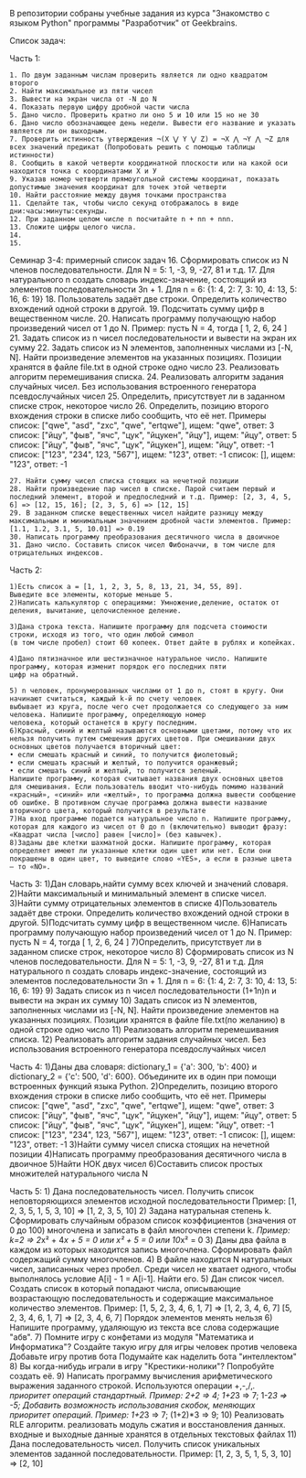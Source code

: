 В репозитории собраны учебные задания из курса "Знакомство с языком Python" программы "Разработчик" от Geekbrains.

Список задач:

Часть 1:

    1. По двум заданным числам проверить является ли одно квадратом второго 
    2. Найти максимальное из пяти чисел
    3. Вывести на экран числа от -N до N
    4. Показать первую цифру дробной части числа
    5. Дано число. Проверить кратно ли оно 5 и 10 или 15 но не 30
    6. Дано число обозначающее день недели. Вывести его название и указать является ли он выходным.
    7. Проверить истинность утверждения ¬(X ⋁ Y ⋁ Z) = ¬X ⋀ ¬Y ⋀ ¬Z для всех значений предикат (Попробовать решить с помощью таблицы истинности)
    8. Сообщить в какой четверти координатной плоскости или на какой оси находится точка с координатами Х и У 
    9. Указав номер четверти прямоугольной системы координат, показать допустимые значения координат для точек этой четверти
    10. Найти расстояние между двумя точками пространства
    11. Сделайте так, чтобы число секунд отображалось в виде дни:часы:минуты:секунды.
    12. При заданном целом числе n посчитайте n + nn + nnn.
    13. Сложите цифры целого числа.
    14. 
    15. 
Семинар 3-4: примерный список задач
    16. Сформировать список из  N членов последовательности.
Для N = 5: 1, -3, 9, -27, 81 и т.д.
    17. Для натурального n создать словарь индекс-значение, состоящий из элементов последовательности 3n + 1.
Для n = 6: {1: 4, 2: 7, 3: 10, 4: 13, 5: 16, 6: 19}
    18. Пользователь задаёт две строки. Определить количество вхождений одной строки в другой.
    19. Подсчитать сумму цифр в вещественном числе.
    20. Написать программу получающую набор произведений чисел от 1 до N.
Пример: пусть N = 4, тогда
[ 1, 2, 6, 24 ]
    21. Задать список из n чисел последовательности  и вывести на экран их сумму
    22. Задать список из N элементов, заполненных числами из [-N, N]. Найти произведение элементов на указанных позициях. Позиции хранятся в файле file.txt в одной строке одно число
    23. Реализовать алгоритм перемешивания списка. 
    24. Реализовать алгоритм задания случайных чисел. Без использования встроенного генератора псевдослучайных чисел
    25. Определить, присутствует ли в заданном списке строк, некоторое число 
    26. Определить, позицию второго вхождения строки в списке либо сообщить, что её нет.
Примеры
список: ["qwe", "asd", "zxc", "qwe", "ertqwe"], ищем: "qwe", ответ: 3
список: ["йцу", "фыв", "ячс", "цук", "йцукен", "йцу"], ищем: "йцу", ответ: 5
список: ["йцу", "фыв", "ячс", "цук", "йцукен"], ищем: "йцу", ответ: -1
список: ["123", "234", 123, "567"], ищем: "123", ответ: -1
список: [], ищем: "123", ответ: -1

    27. Найти сумму чисел списка стоящих на нечетной позиции
    28. Найти произведение пар чисел в списке. Парой считаем первый и последний элемент, второй и предпоследний и т.д. Пример: [2, 3, 4, 5, 6] => [12, 15, 16]; [2, 3, 5, 6] => [12, 15] 
    29. В заданном списке вещественных чисел найдите разницу между максимальным и минимальным значением дробной части элементов. Пример: [1.1, 1.2, 3.1, 5, 10.01] => 0.19
    30. Написать программу преобразования десятичного числа в двоичное
    31. Дано число. Составить список чисел Фибоначчи, в том числе для отрицательных индексов.

Часть 2:

    1)Есть список a = [1, 1, 2, 3, 5, 8, 13, 21, 34, 55, 89].
    Выведите все элементы, которые меньше 5.
    2)Написать калькулятор с операциями: Умножение,деление, остаток от деления, вычитание, целочисленное деление.

    3)Дана строка текста. Напишите программу для подсчета стоимости строки, исходя из того, что один любой символ 
    (в том числе пробел) стоит 60 копеек. Ответ дайте в рублях и копейках.

    4)Дано пятизначное или шестизначное натуральное число. Напишите программу, которая изменит порядок его последних пяти
    цифр на обратный.

    5) n человек, пронумерованных числами от 1 до n, стоят в кругу. Они начинают считаться, каждый k-й по счету человек 
    выбывает из круга, после чего счет продолжается со следующего за ним человека. Напишите программу, определяющую номер 
    человека, который останется в кругу последним.
    6)Красный, синий и желтый называются основными цветами, потому что их нельзя получить путем смешения других цветов. При смешивании двух основных цветов получается вторичный цвет:
    • если смешать красный и синий, то получится фиолетовый;
    • если смешать красный и желтый, то получится оранжевый;
    • если смешать синий и желтый, то получится зеленый.
    Напишите программу, которая считывает названия двух основных цветов для смешивания. Если пользователь вводит что-нибудь помимо названий «красный», «синий» или «желтый», то программа должна вывести сообщение об ошибке. В противном случае программа должна вывести название вторичного цвета, который получится в результате
    7)На вход программе подается натуральное число n. Напишите программу, которая для каждого из чисел от 0 до n (включительно) выводит фразу: «Квадрат числа [число] равен [число]» (без кавычек).
    8)Заданы две клетки шахматной доски. Напишите программу, которая определяет имеют ли указанные клетки один цвет или нет. Если они покрашены в один цвет, то выведите слово «YES», а если в разные цвета — то «NO».

Часть 3:
    1)Дан словарь,найти сумму всех ключей и значений словаря.
    2)Найти максимальный и минимальный элемент в списке чисел.
    3)Найти сумму отрицательных элементов в списке
    4)Пользователь задаёт две строки. Определить количество вхождений одной строки в другой.
    5)Подсчитать сумму цифр в вещественном числе.
    6)Написать программу получающую набор произведений чисел от 1 до N.
    Пример: пусть N = 4, тогда [ 1, 2, 6, 24 ]
    7)Определить, присутствует ли в заданном списке строк, некоторое число 
    8) Сформировать список из  N членов последовательности.
    Для N = 5: 1, -3, 9, -27, 81 и т.д.
    Для натурального n создать словарь индекс-значение, состоящий из элементов последовательности 3n + 1.
    Для n = 6: {1: 4, 2: 7, 3: 10, 4: 13, 5: 16, 6: 19}
    9) Задать список из n чисел последовательности (1+1n)n и вывести на экран их сумму
    10) Задать список из N элементов, заполненных числами из [-N, N]. Найти произведение элементов на указанных позициях. Позиции хранятся в файле file.txt(по желанию) в одной строке одно число
    11) Реализовать алгоритм перемешивания списка. 
    12) Реализовать алгоритм задания случайных чисел. Без использования встроенного генератора псевдослучайных чисел

Часть 4:
    1)Даны два словаря: dictionary_1 = {'a': 300, 'b': 400} и dictionary_2 = {'c': 500, 'd': 600}. Объедините их в один при помощи встроенных функций языка Python.
    2)Определить, позицию второго вхождения строки в списке либо сообщить, что её нет.
    Примеры
    список: ["qwe", "asd", "zxc", "qwe", "ertqwe"], ищем: "qwe", ответ: 3
    список: ["йцу", "фыв", "ячс", "цук", "йцукен", "йцу"], ищем: "йцу", ответ: 5
    список: ["йцу", "фыв", "ячс", "цук", "йцукен"], ищем: "йцу", ответ: -1
    список: ["123", "234", 123, "567"], ищем: "123", ответ: -1
    список: [], ищем: "123", ответ: -1
    3)Найти сумму чисел списка стоящих на нечетной позиции
    4)Написать программу преобразования десятичного числа в двоичное
    5)Найти НОК двух чисел
    6)Составить список простых множителей натурального числа N

Часть 5:
    1) Дана последовательность чисел. Получить список неповторяющихся элементов исходной последовательности
    Пример: [1, 2, 3, 5, 1, 5, 3, 10] => [1, 2, 3, 5, 10]
    2) Задана натуральная степень k. Сформировать случайным образом список коэффициентов (значения от 0 до 100) многочлена и записать в файл многочлен степени k. *Пример: k=2 => 2*x² + 4*x + 5 = 0 или x² + 5 = 0 или 10*x² = 0
    3) Даны два файла в каждом из которых находится запись многочлена. Сформировать файл содержащий сумму многочленов.
    4) В файле находится N натуральных чисел, записанных через пробел. Среди чисел не хватает одного, чтобы выполнялось условие A[i] - 1 = A[i-1]. Найти его.
    5) Дан список чисел. Создать список в который попадают числа, описывающие возрастающую последовательность и содержащие максимальное количество элементов. 
    Пример: [1, 5, 2, 3, 4, 6, 1, 7] => [1, 2, 3, 4, 6, 7]
    [5, 2, 3, 4, 6, 1, 7] => [2, 3, 4, 6, 7]
    Порядок элементов менять нельзя
    6) Напишите программу, удаляющую из текста все слова содержащие "абв".
    7) Помните игру с конфетами из модуля "Математика и Информатика"? Создайте такую игру для игры человек против человека
    Добавьте игру против бота
    Подумайте как наделить бота "интеллектом" 
    8) Вы когда-нибудь играли в игру "Крестики-нолики"? Попробуйте создать её.
    9) Написать программу вычисления арифметического выражения заданного строкой. Используются операции +,-,/,*. приоритет операций стандартный. Пример: 2+2 => 4; 1+2*3 => 7; 1-2*3 => -5; 
    Добавить возможность использования скобок, меняющих приоритет операций. Пример: 1+2*3 => 7; (1+2)*3 => 9;
    10) Реализовать RLE алгоритм. реализовать модуль сжатия и восстановления данных.
    входные и выходные данные хранятся в отдельных текстовых файлах
    11) Дана последовательность чисел. Получить список уникальных элементов заданной последовательности.
    Пример: [1, 2, 3, 5, 1, 5, 3, 10] => [2, 10]
